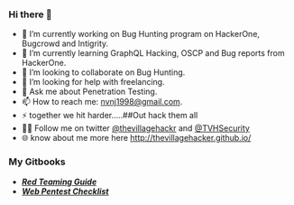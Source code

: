 ### Hi there 👋

- 🔭 I’m currently working on Bug Hunting program on HackerOne, Bugcrowd and Intigrity.
- 🌱 I’m currently learning GraphQL Hacking, OSCP and Bug reports from HackerOne.
- 👯 I’m looking to collaborate on Bug Hunting.
- 🤔 I’m looking for help with freelancing.
- 💬 Ask me about Penetration Testing.
- 📫 How to reach me: nvnj1998@gmail.com.
- ⚡ together we hit harder.....##Out hack them all
- 🚶‍♂️ Follow me on twitter [@thevillagehackr](https://twitter.com/thevillagehackr) and [@TVHSecurity](https://twitter.com/TVHSecurity)
- 🌐 know about me more here http://thevillagehacker.github.io/
### My Gitbooks
- ***[Red Teaming Guide](https://thevillagehacker.gitbook.io/red-teaming/)***
- ***[Web Pentest Checklist](https://thevillagehacker.gitbook.io/web-pentest-checklist/)***
